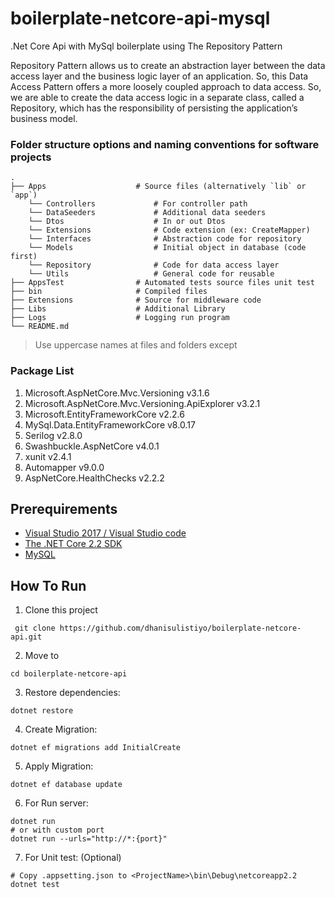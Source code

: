 # boilerplate-netcore-api-mysql

.Net Core Api with MySql boilerplate using The Repository Pattern

Repository Pattern allows us to create an abstraction layer between the data access layer and the business logic layer of an application. So, this Data Access Pattern offers a more loosely coupled approach to data access. So, we are able to create the data access logic in a separate class, called a Repository, which has the responsibility of persisting the application’s business model.

### Folder structure options and naming conventions for software projects

    .
    ├── Apps                    # Source files (alternatively `lib` or `app`)
        └── Controllers             # For controller path
        └── DataSeeders             # Additional data seeders
        └── Dtos                    # In or out Dtos
        └── Extensions              # Code extension (ex: CreateMapper)
        └── Interfaces              # Abstraction code for repository
        └── Models                  # Initial object in database (code first)
        └── Repository              # Code for data access layer
        └── Utils                   # General code for reusable
    ├── AppsTest                # Automated tests source files unit test
    ├── bin                     # Compiled files
    ├── Extensions              # Source for middleware code
    ├── Libs                    # Additional Library
    ├── Logs                    # Logging run program
    └── README.md

> Use uppercase names at files and folders except

### Package List

1. Microsoft.AspNetCore.Mvc.Versioning v3.1.6
2. Microsoft.AspNetCore.Mvc.Versioning.ApiExplorer v3.2.1
3. Microsoft.EntityFrameworkCore v2.2.6
4. MySql.Data.EntityFrameworkCore v8.0.17
5. Serilog v2.8.0
6. Swashbuckle.AspNetCore v4.0.1
7. xunit v2.4.1
8. Automapper v9.0.0
9. AspNetCore.HealthChecks v2.2.2

## Prerequirements

- [Visual Studio 2017 / Visual Studio code](https://code.visualstudio.com/download)
- [The .NET Core 2.2 SDK](https://www.microsoft.com/net/core)
- [MySQL](https://www.mysql.com/)

## How To Run

1. Clone this project

```Console
 git clone https://github.com/dhanisulistiyo/boilerplate-netcore-api.git

```

2. Move to

```Console
cd boilerplate-netcore-api

```

3. Restore dependencies:

```Console
dotnet restore

```

4. Create Migration:

```Console
dotnet ef migrations add InitialCreate

```

5. Apply Migration:

```Console
dotnet ef database update

```

6. For Run server:

```Console
dotnet run
# or with custom port
dotnet run --urls="http://*:{port}"
```

7. For Unit test: (Optional)

```Console
# Copy .appsetting.json to <ProjectName>\bin\Debug\netcoreapp2.2
dotnet test

```
